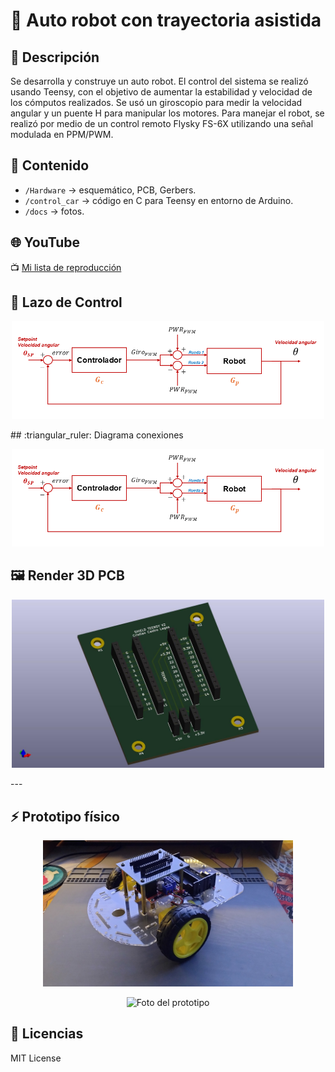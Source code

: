 # 🚀 Auto robot con trayectoria asistida

## 📖 Descripción
Se desarrolla y construye un auto robot. El control del sistema se realizó usando Teensy, con el objetivo de aumentar la estabilidad y velocidad de los cómputos
realizados. Se usó un giroscopio para medir la velocidad angular y un puente H para manipular los motores. 
Para manejar el robot, se realizó por medio de un control remoto Flysky FS-6X utilizando una señal modulada en PPM/PWM.

## 📂 Contenido
- `/Hardware` → esquemático, PCB, Gerbers.
- `/control_car` → código en C para Teensy en entorno de Arduino.
- `/docs` → fotos.

## 🌐 YouTube
📺 [Mi lista de reproducción](https://youtube.com/playlist?list=PLy6JmHc8bVqIY5rbHkpyFbhlm4xQOCF1T&si=1QBgLZTLAjbxRnrU)

## 🔄 Lazo de Control
<p align="center">
<img src="docs/diagrama auto.png" alt="Diagrama sistema" width="500">
</p>
## :triangular_ruler: Diagrama conexiones

<p align="center">
<img src="docs/diagrama auto.png" alt="Diagrama sistema" width="500">
</p>

## 🖼️ Render 3D PCB
<p align="center">
<img src="docs/shield teensy_v2.jpg" alt="PCB Render" width="500">
</p>
---

## ⚡ Prototipo físico
<p align="center">
<img src="docs/auto4.jpg" alt="Foto del prototipo" width="400">
</p>
<p align="center">
<img src="docs/auto7.jpg" alt="Foto del prototipo" width="400">
</p>

## 📜 Licencias
MIT License  

